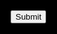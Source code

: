 <html style="background-color: black">
  <link rel="stylesheet" href="index.css"/>
    <head>
     <script> 
     alert('Làm giống như trang web nhoaa <333')
  </script>
 </head>
    <body>
     <input type="submit" placeholder="Click me!" onclick="alert('You so cutee~')">
  </body>
</html>